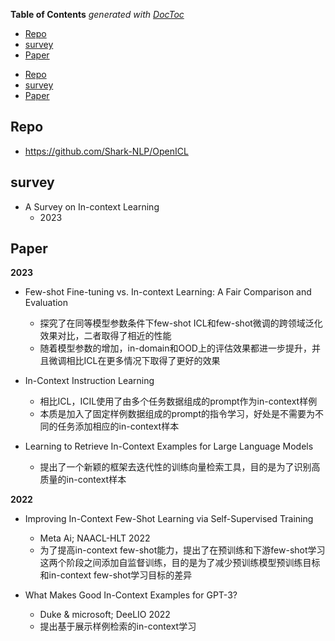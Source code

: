 <!-- START doctoc generated TOC please keep comment here to allow auto update -->
<!-- DON'T EDIT THIS SECTION, INSTEAD RE-RUN doctoc TO UPDATE -->
**Table of Contents**  *generated with [DocToc](https://github.com/thlorenz/doctoc)*

- [Repo](#repo)
- [survey](#survey)
- [Paper](#paper)

<!-- END doctoc generated TOC please keep comment here to allow auto update -->

<!-- TOC -->

- [Repo](#repo)
- [survey](#survey)
- [Paper](#paper)

<!-- /TOC -->


## Repo

- https://github.com/Shark-NLP/OpenICL

## survey

- A Survey on In-context Learning
  - 2023

## Paper

**2023**

- Few-shot Fine-tuning vs. In-context Learning: A Fair Comparison and Evaluation
  - 探究了在同等模型参数条件下few-shot ICL和few-shot微调的跨领域泛化效果对比，二者取得了相近的性能
  - 随着模型参数的增加，in-domain和OOD上的评估效果都进一步提升，并且微调相比ICL在更多情况下取得了更好的效果

- In-Context Instruction Learning
  - 相比ICL，ICIL使用了由多个任务数据组成的prompt作为in-context样例
  - 本质是加入了固定样例数据组成的prompt的指令学习，好处是不需要为不同的任务添加相应的in-context样本

- Learning to Retrieve In-Context Examples for Large Language Models
  - 提出了一个新颖的框架去迭代性的训练向量检索工具，目的是为了识别高质量的in-context样本


**2022**

- Improving In-Context Few-Shot Learning via Self-Supervised Training
  - Meta Ai; NAACL-HLT 2022
  - 为了提高in-context few-shot能力，提出了在预训练和下游few-shot学习这两个阶段之间添加自监督训练，目的是为了减少预训练模型预训练目标和in-context
few-shot学习目标的差异

- What Makes Good In-Context Examples for GPT-3?
  - Duke & microsoft; DeeLIO 2022
  - 提出基于展示样例检索的in-context学习